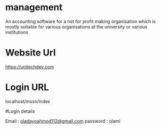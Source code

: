 # management
An accounting software for a not for profit making organisation which is mostly suitable for various organisations at the university or various institutions

# Website Url

https://unitechdev.com

# Login URL

localhost/mssn/index

#Login details

Email : oladayoahmod112@gmail.com
password : olami

